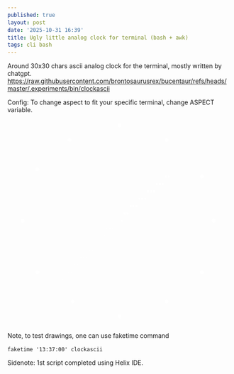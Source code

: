 ```yaml
---
published: true
layout: post
date: '2025-10-31 16:39'
title: Ugly little analog clock for terminal (bash + awk)
tags: cli bash 
---
```

Around 30x30 chars ascii analog clock for the terminal, mostly written by chatgpt.  
<https://raw.githubusercontent.com/brontosaurusrex/bucentaur/refs/heads/master/.experiments/bin/clockascii>

Config: To change aspect to fit your specific terminal, change ASPECT variable.

<img src="/media/clockascii.png" style="mix-blend-mode: lighten; max-width: 500px;">

Note, to test drawings, one can use faketime command

    faketime '13:37:00' clockascii

Sidenote: 1st script completed using Helix IDE.
